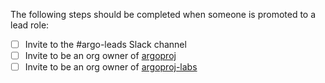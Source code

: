 The following steps should be completed when someone is promoted to a lead role:

- [ ] Invite to the #argo-leads Slack channel
- [ ] Invite to be an org owner of [argoproj](https://github.com/orgs/argoproj/people)
- [ ] Invite to be an org owner of [argoproj-labs](https://github.com/orgs/argoproj-labs/people)
